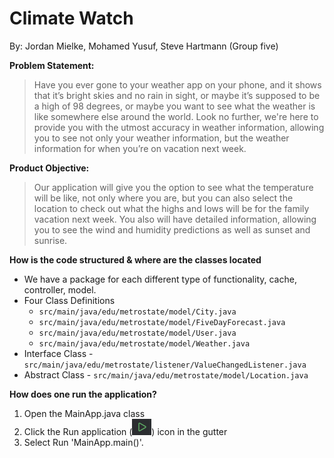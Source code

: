 # Climate Watch
By: Jordan Mielke, Mohamed Yusuf, Steve Hartmann (Group five)

**Problem Statement:**
>Have you ever gone to your weather app on your phone, and it shows that it’s bright skies and
no rain in sight, or maybe it’s supposed to be a high of 98 degrees, or maybe you want to see
what the weather is like somewhere else around the world. Look no further, we're here to
provide you with the utmost accuracy in weather information, allowing you to see not only your
weather information, but the weather information for when you’re on vacation next week.

**Product Objective:**
>Our application will give you the option to see what the temperature will be like, not only
where you are, but you can also select the location to check out what the highs and lows will be
for the family vacation next week. You also will have detailed information, allowing you to see
the wind and humidity predictions as well as sunset and sunrise.

**How is the code structured & where are the classes located**
* We have a package for each different type of functionality, cache, controller, model.
* Four Class Definitions
  * `src/main/java/edu/metrostate/model/City.java`
  * `src/main/java/edu/metrostate/model/FiveDayForecast.java`
  * `src/main/java/edu/metrostate/model/User.java`
  * `src/main/java/edu/metrostate/model/Weather.java`
* Interface Class - `src/main/java/edu/metrostate/listener/ValueChangedListener.java`
* Abstract Class - `src/main/java/edu/metrostate/model/Location.java`

**How does one run the application?**

1. Open the MainApp.java class
2. Click the Run application (![img.png](img.png)) icon in the gutter
3. Select Run 'MainApp.main()'.